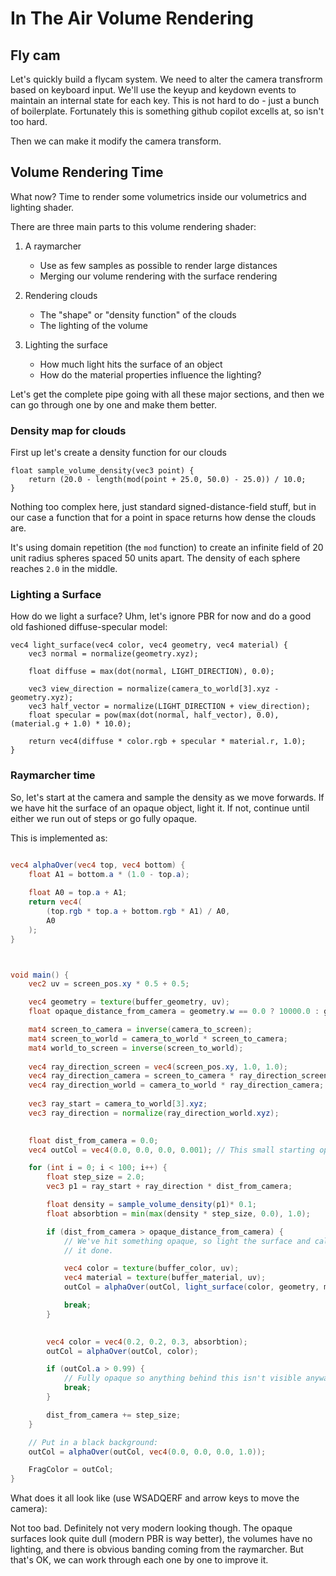 # In The Air Volume Rendering

## Fly cam
Let's quickly build a flycam system. We need to alter the camera
transfrorm based on keyboard input. We'll use the keyup and keydown
events to maintain an internal state for each key. This is
not hard to do - just a bunch of boilerplate. Fortunately this is something
github copilot excells at, so isn't too hard.

Then we can make it modify the camera transform.

## Volume Rendering Time
What now? Time to render some volumetrics inside our volumetrics and
lighting shader.

There are three main parts to this volume rendering shader:

1. A raymarcher 
    - Use as few samples as possible to render large distances
    - Merging our volume rendering with the surface rendering

2. Rendering clouds
    - The "shape" or "density function" of the clouds
    - The lighting of the volume

3. Lighting the surface
    - How much light hits the surface of an object 
    - How do the material properties influence the lighting?

Let's get the complete pipe going with all these major sections, and then
we can go through one by one and make them better.

### Density map for clouds
First up let's create a density function for our clouds
```
float sample_volume_density(vec3 point) {
    return (20.0 - length(mod(point + 25.0, 50.0) - 25.0)) / 10.0;
}
```
Nothing too complex here, just standard signed-distance-field stuff, but
in our case a function that for a point in space returns how dense the clouds
are. 

It's using domain repetition (the `mod` function) to create an infinite
field of 20 unit radius spheres spaced 50 units apart. The density of each
sphere reaches `2.0` in the middle.

### Lighting a Surface
How do we light a surface? Uhm, let's ignore PBR for now and do a good old
fashioned diffuse-specular model:
```
vec4 light_surface(vec4 color, vec4 geometry, vec4 material) {
    vec3 normal = normalize(geometry.xyz);

    float diffuse = max(dot(normal, LIGHT_DIRECTION), 0.0);

    vec3 view_direction = normalize(camera_to_world[3].xyz - geometry.xyz);
    vec3 half_vector = normalize(LIGHT_DIRECTION + view_direction);
    float specular = pow(max(dot(normal, half_vector), 0.0), (material.g + 1.0) * 10.0);
    
    return vec4(diffuse * color.rgb + specular * material.r, 1.0);
}
```

### Raymarcher time
So, let's start at the camera and sample the density as we move forwards.
If we have hit the surface of an opaque object, light it. If not, continue
until either we run out of steps or go fully opaque. 

This is implemented as:
```glsl

vec4 alphaOver(vec4 top, vec4 bottom) {
    float A1 = bottom.a * (1.0 - top.a);
    
    float A0 = top.a + A1;
    return vec4(
        (top.rgb * top.a + bottom.rgb * A1) / A0,
        A0
    );
}



void main() {
    vec2 uv = screen_pos.xy * 0.5 + 0.5;

    vec4 geometry = texture(buffer_geometry, uv);
    float opaque_distance_from_camera = geometry.w == 0.0 ? 10000.0 : geometry.w;

    mat4 screen_to_camera = inverse(camera_to_screen);
    mat4 screen_to_world = camera_to_world * screen_to_camera;
    mat4 world_to_screen = inverse(screen_to_world);
        
    vec4 ray_direction_screen = vec4(screen_pos.xy, 1.0, 1.0);
    vec4 ray_direction_camera = screen_to_camera * ray_direction_screen;
    vec4 ray_direction_world = camera_to_world * ray_direction_camera;
    
    vec3 ray_start = camera_to_world[3].xyz;
    vec3 ray_direction = normalize(ray_direction_world.xyz);

    
    float dist_from_camera = 0.0;
    vec4 outCol = vec4(0.0, 0.0, 0.0, 0.001); // This small starting opacity prevents a div-zero error in alpha compositing

    for (int i = 0; i < 100; i++) {
        float step_size = 2.0;
        vec3 p1 = ray_start + ray_direction * dist_from_camera;

        float density = sample_volume_density(p1)* 0.1;
        float absorbtion = min(max(density * step_size, 0.0), 1.0);

        if (dist_from_camera > opaque_distance_from_camera) {
            // We've hit something opaque, so light the surface and call
            // it done.

            vec4 color = texture(buffer_color, uv);
            vec4 material = texture(buffer_material, uv);
            outCol = alphaOver(outCol, light_surface(color, geometry, material));

            break;
        }
        

        vec4 color = vec4(0.2, 0.2, 0.3, absorbtion);
        outCol = alphaOver(outCol, color);

        if (outCol.a > 0.99) {
            // Fully opaque so anything behind this isn't visible anyway
            break;
        }

        dist_from_camera += step_size;
    }

    // Put in a black background:
    outCol = alphaOver(outCol, vec4(0.0, 0.0, 0.0, 1.0));

    FragColor = outCol;
}
```

What does it all look like (use WSADQERF and arrow keys to move the camera):

<canvas id="in_the_air/rendering_volumes"></canvas>

Not too bad. Definitely not very modern looking though. The opaque surfaces look
quite dull (modern PBR is way better), the volumes have no lighting, and there
is obvious banding coming from the raymarcher. But that's OK, we can work through
each one by one to improve it. 
